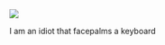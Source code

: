 <img align="center" src="https://github-readme-stats.vercel.app/api?username=tracer755&theme=highcontrast" />

I am an idiot that facepalms a keyboard
